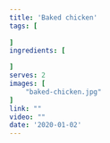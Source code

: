 ```yaml
---
title: 'Baked chicken'
tags: [
    
]
ingredients: [

]
serves: 2
images: [
    "baked-chicken.jpg"
]
link: ""
video: ""
date: '2020-01-02'
---
```


